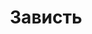 ---
title: 'Зависть'
titleEnglish: 'Envy'
# dateStart: 2020
dateEnd: 2023
images: ['зависть.jpg']
extra: 'бумага, тушь'
size: 'A3'
# size: '29.7 x 42 cm'
# display: false
# text: ''
---